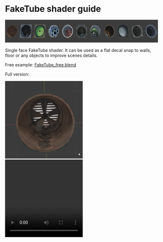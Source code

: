 # FakeTube shader guide

<img src="ft_row.jpg" alt="result" width="640" height="75">

Single face FakeTube shader. It can be used as a flat decal snap to walls, floor or any objects to improve scenes details.

Free example: [FakeTube_free.blend](FakeTube_free.blend) 

Full version: 

<img src="ft_0_Preview.gif" alt="result" width="256" height="256">

<video src="https://github.com/day9a/Blender/assets/69633736/e3bc3dc9-e9fb-4b5c-b8b7-97f5b19822be" width="256" height="256">

